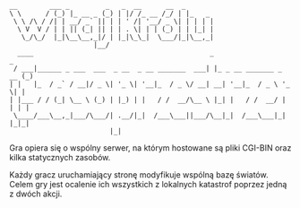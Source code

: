 ```
__        ___ _         _   _  __      __  _       
\ \      / (_) |_ __ _ (_) | |/ /_ __ /_/ | |_   _ 
 \ \ /\ / /| | __/ _` || | | ' /| '__/ _ \| | | | |
  \ V  V / | | || (_| || | | . \| | | (_) | | |_| |
   \_/\_/  |_|\__\__,_|/ | |_|\_\_|  \___/|_|\__,_|
                     |__/                          
  ____                                            _                      _ 
 / ___|______ _ ___  ___  _ __  _ __ _______  ___| |_ _ __ _______ _ __ (_)
| |   |_  / _` / __|/ _ \| '_ \| '__|_  / _ \/ __| __| '__|_  / _ \ '_ \| |
| |___ / / (_| \__ \ (_) | |_) | |   / /  __/\__ \ |_| |   / /  __/ | | | |
 \____/___\__,_|___/\___/| .__/|_|  /___\___||___/\__|_|  /___\___|_| |_|_|
                         |_|                                               
```
Gra opiera się o wspólny serwer, na którym hostowane są pliki CGI-BIN oraz kilka statycznych zasobów.

Każdy gracz uruchamiający stronę modyfikuje wspólną bazę światów. Celem gry jest ocalenie ich wszystkich z lokalnych katastrof poprzez jedną z dwóch akcji.
